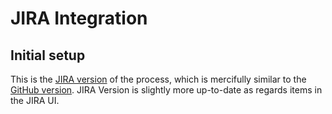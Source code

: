 # JIRA Integration

## Initial setup

This is the [JIRA version](https://confluence.atlassian.com/bitbucket/linking-bitbucket-cloud-and-github-accounts-to-jira-software-300814271.html)
of the process, which is mercifully similar to the [GitHub version](https://help.github.com/articles/integrating-jira-with-your-projects/).
JIRA Version is slightly more up-to-date as regards items in the JIRA UI.
